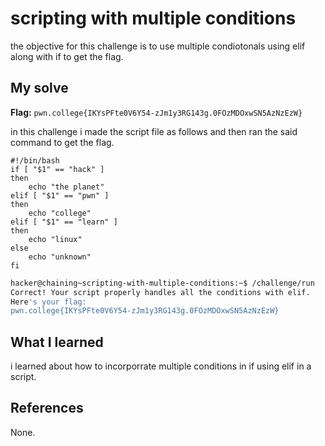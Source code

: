 # scripting with multiple conditions
the objective for this challenge is to use multiple condiotonals using elif along with if to get the flag.

## My solve
**Flag:** `pwn.college{IKYsPFte0V6Y54-zJm1y3RG143g.0FOzMDOxwSN5AzNzEzW}`

in this challenge i made the script file as follows and then ran the said command to get the flag.
```
#!/bin/bash
if [ "$1" == "hack" ]
then
    echo "the planet"
elif [ "$1" == "pwn" ]
then
    echo "college"
elif [ "$1" == "learn" ]
then
    echo "linux"
else
    echo "unknown"
fi
```
```bash
hacker@chaining~scripting-with-multiple-conditions:~$ /challenge/run
Correct! Your script properly handles all the conditions with elif.
Here's your flag:
pwn.college{IKYsPFte0V6Y54-zJm1y3RG143g.0FOzMDOxwSN5AzNzEzW}
```

## What I learned
i learned about how to incorporrate multiple conditions in if using elif in a script.

## References 
None.
